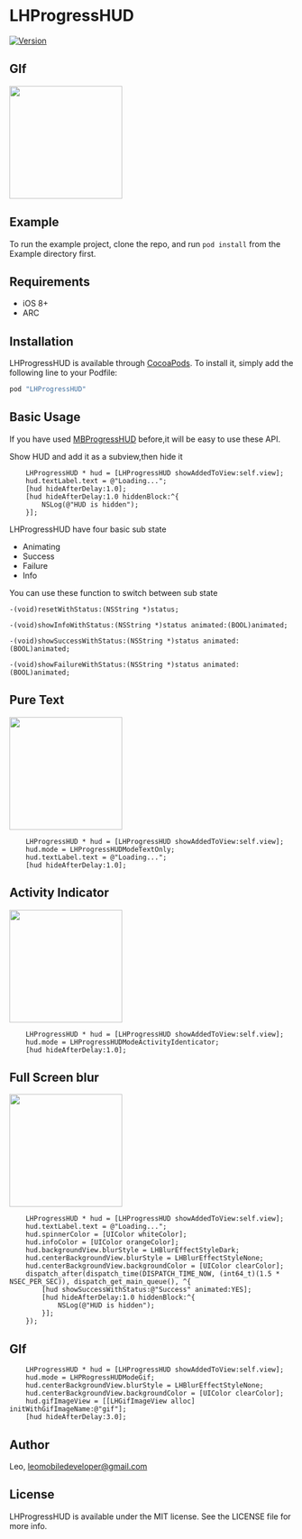 # LHProgressHUD

[![Version](https://img.shields.io/cocoapods/v/LHProgressHUD.svg?style=flat)](http://cocoapods.org/pods/LHProgressHUD)

## GIf

<img src="https://raw.github.com/LeoMobileDeveloper/LHProgressHUD/master/ScreenShots/main.gif" width="200">

## Example

To run the example project, clone the repo, and run `pod install` from the Example directory first.

## Requirements

* iOS 8+
* ARC

## Installation

LHProgressHUD is available through [CocoaPods](http://cocoapods.org). To install
it, simply add the following line to your Podfile:

```ruby
pod "LHProgressHUD"
```

## Basic Usage

If you have used [MBProgressHUD](https://github.com/jdg/MBProgressHUD) before,it will be easy to use these API.

Show HUD and add it as a subview,then hide it

```
    LHProgressHUD * hud = [LHProgressHUD showAddedToView:self.view];
    hud.textLabel.text = @"Loading...";
    [hud hideAfterDelay:1.0];
    [hud hideAfterDelay:1.0 hiddenBlock:^{
        NSLog(@"HUD is hidden");
    }];
```
LHProgressHUD have four basic sub state

* Animating
* Success
* Failure
* Info

You can use these function to switch between sub state

```
-(void)resetWithStatus:(NSString *)status;

-(void)showInfoWithStatus:(NSString *)status animated:(BOOL)animated;

-(void)showSuccessWithStatus:(NSString *)status animated:(BOOL)animated;

-(void)showFailureWithStatus:(NSString *)status animated:(BOOL)animated;
```

## Pure Text

<img src="https://raw.github.com/LeoMobileDeveloper/LHProgressHUD/master/ScreenShots/text.png" width="200">


```
    LHProgressHUD * hud = [LHProgressHUD showAddedToView:self.view];
    hud.mode = LHProgressHUDModeTextOnly;
    hud.textLabel.text = @"Loading...";
    [hud hideAfterDelay:1.0];
```

## Activity Indicator
<img src="https://raw.github.com/LeoMobileDeveloper/LHProgressHUD/master/ScreenShots/ai.png" width="200">


```
    LHProgressHUD * hud = [LHProgressHUD showAddedToView:self.view];
    hud.mode = LHProgressHUDModeActivityIdenticator;
    [hud hideAfterDelay:1.0];
```

## Full Screen blur
<img src="https://raw.github.com/LeoMobileDeveloper/LHProgressHUD/master/ScreenShots/blur.png" width="200">


```
    LHProgressHUD * hud = [LHProgressHUD showAddedToView:self.view];
    hud.textLabel.text = @"Loading...";
    hud.spinnerColor = [UIColor whiteColor];
    hud.infoColor = [UIColor orangeColor];
    hud.backgroundView.blurStyle = LHBlurEffectStyleDark;
    hud.centerBackgroundView.blurStyle = LHBlurEffectStyleNone;
    hud.centerBackgroundView.backgroundColor = [UIColor clearColor];
    dispatch_after(dispatch_time(DISPATCH_TIME_NOW, (int64_t)(1.5 * NSEC_PER_SEC)), dispatch_get_main_queue(), ^{
        [hud showSuccessWithStatus:@"Success" animated:YES];
        [hud hideAfterDelay:1.0 hiddenBlock:^{
            NSLog(@"HUD is hidden");
        }];
    });
```
## GIf

```
    LHProgressHUD * hud = [LHProgressHUD showAddedToView:self.view];
    hud.mode = LHPRogressHUDModeGif;
    hud.centerBackgroundView.blurStyle = LHBlurEffectStyleNone;
    hud.centerBackgroundView.backgroundColor = [UIColor clearColor];
    hud.gifImageView = [[LHGifImageView alloc] initWithGifImageName:@"gif"];
    [hud hideAfterDelay:3.0];
```

## Author

Leo, leomobiledeveloper@gmail.com

## License

LHProgressHUD is available under the MIT license. See the LICENSE file for more info.
